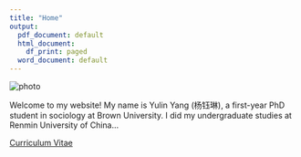 ```yaml
---
title: "Home"
output:
  pdf_document: default
  html_document:
    df_print: paged
  word_document: default
---
```


![photo](/images/barcelona.png "Me in Barcelona, Spain in 2022 Winter")

Welcome to my website! My name is Yulin Yang (杨钰琳), a first-year PhD student in sociology at Brown University.  I did my undergraduate studies at Renmin University of China...

[Curriculum Vitae](https://acrobat.adobe.com/link/track?uri=urn:aaid:scds:US:f1788e2d-6761-4587-9ae7-613dc548aa4b)

